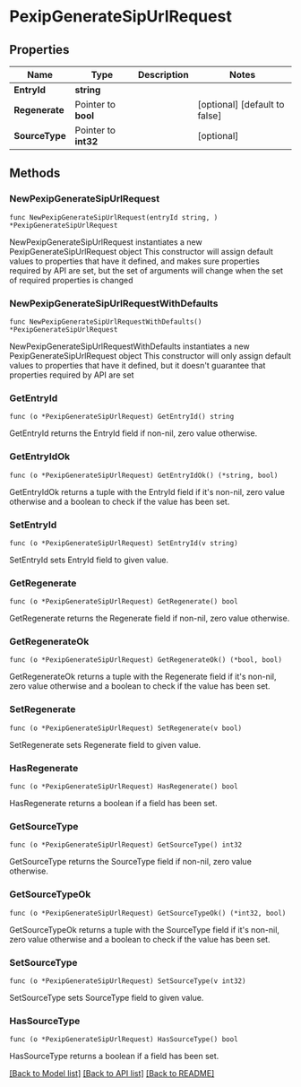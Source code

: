 # PexipGenerateSipUrlRequest

## Properties

Name | Type | Description | Notes
------------ | ------------- | ------------- | -------------
**EntryId** | **string** |  | 
**Regenerate** | Pointer to **bool** |  | [optional] [default to false]
**SourceType** | Pointer to **int32** |  | [optional] 

## Methods

### NewPexipGenerateSipUrlRequest

`func NewPexipGenerateSipUrlRequest(entryId string, ) *PexipGenerateSipUrlRequest`

NewPexipGenerateSipUrlRequest instantiates a new PexipGenerateSipUrlRequest object
This constructor will assign default values to properties that have it defined,
and makes sure properties required by API are set, but the set of arguments
will change when the set of required properties is changed

### NewPexipGenerateSipUrlRequestWithDefaults

`func NewPexipGenerateSipUrlRequestWithDefaults() *PexipGenerateSipUrlRequest`

NewPexipGenerateSipUrlRequestWithDefaults instantiates a new PexipGenerateSipUrlRequest object
This constructor will only assign default values to properties that have it defined,
but it doesn't guarantee that properties required by API are set

### GetEntryId

`func (o *PexipGenerateSipUrlRequest) GetEntryId() string`

GetEntryId returns the EntryId field if non-nil, zero value otherwise.

### GetEntryIdOk

`func (o *PexipGenerateSipUrlRequest) GetEntryIdOk() (*string, bool)`

GetEntryIdOk returns a tuple with the EntryId field if it's non-nil, zero value otherwise
and a boolean to check if the value has been set.

### SetEntryId

`func (o *PexipGenerateSipUrlRequest) SetEntryId(v string)`

SetEntryId sets EntryId field to given value.


### GetRegenerate

`func (o *PexipGenerateSipUrlRequest) GetRegenerate() bool`

GetRegenerate returns the Regenerate field if non-nil, zero value otherwise.

### GetRegenerateOk

`func (o *PexipGenerateSipUrlRequest) GetRegenerateOk() (*bool, bool)`

GetRegenerateOk returns a tuple with the Regenerate field if it's non-nil, zero value otherwise
and a boolean to check if the value has been set.

### SetRegenerate

`func (o *PexipGenerateSipUrlRequest) SetRegenerate(v bool)`

SetRegenerate sets Regenerate field to given value.

### HasRegenerate

`func (o *PexipGenerateSipUrlRequest) HasRegenerate() bool`

HasRegenerate returns a boolean if a field has been set.

### GetSourceType

`func (o *PexipGenerateSipUrlRequest) GetSourceType() int32`

GetSourceType returns the SourceType field if non-nil, zero value otherwise.

### GetSourceTypeOk

`func (o *PexipGenerateSipUrlRequest) GetSourceTypeOk() (*int32, bool)`

GetSourceTypeOk returns a tuple with the SourceType field if it's non-nil, zero value otherwise
and a boolean to check if the value has been set.

### SetSourceType

`func (o *PexipGenerateSipUrlRequest) SetSourceType(v int32)`

SetSourceType sets SourceType field to given value.

### HasSourceType

`func (o *PexipGenerateSipUrlRequest) HasSourceType() bool`

HasSourceType returns a boolean if a field has been set.


[[Back to Model list]](../README.md#documentation-for-models) [[Back to API list]](../README.md#documentation-for-api-endpoints) [[Back to README]](../README.md)


